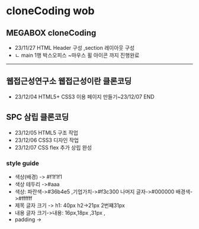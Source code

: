 # cloneCoding wob
## MEGABOX  cloneCoding
* 23/11/27 HTML Header 구성 ,section 레이아웃 구성
* ㄴ main 1행 박스오피스 ~마우스 휠 아이콘 까지 진행완료
--------
## 웹접근성연구소 웹접근성이란 클론코딩
* 23/12/04 HTML5+ CSS3 이용 페이지 만들기~23/12/07 END
## SPC 삼립 클론코딩
* 23/12/05 HTML5 구조 작업
* 23/12/06 CSS3 디자인 작업
* 23/12/07 CSS flex 추가 상립 완성
### style guide
* 색상(배경) -> #f1f1f1
* 색상 테두리 ->#aaa
* 색상: 파란색->#36b4e5 ,기업가치->#f3c300  나머지 글자->#000000 배경색->#ffffff
* 제목 글자 크기 -> h1: 40px     h2->21px  2번쨰31px  
* 내용 글자 크기->내용: 16px,18px ,31px ,
* padding ->